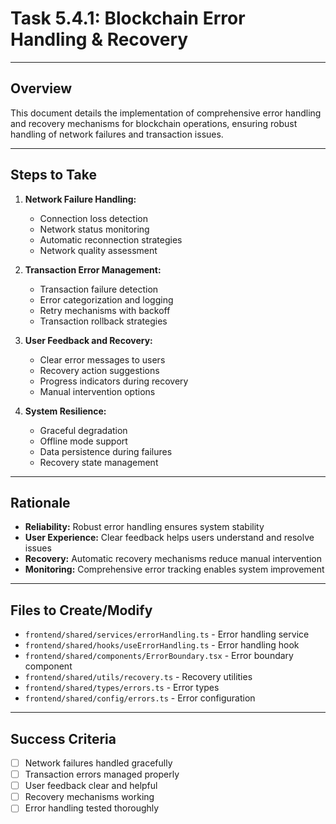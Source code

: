 # Task 5.4.1: Blockchain Error Handling & Recovery

---

## Overview
This document details the implementation of comprehensive error handling and recovery mechanisms for blockchain operations, ensuring robust handling of network failures and transaction issues.

---

## Steps to Take
1. **Network Failure Handling:**
   - Connection loss detection
   - Network status monitoring
   - Automatic reconnection strategies
   - Network quality assessment

2. **Transaction Error Management:**
   - Transaction failure detection
   - Error categorization and logging
   - Retry mechanisms with backoff
   - Transaction rollback strategies

3. **User Feedback and Recovery:**
   - Clear error messages to users
   - Recovery action suggestions
   - Progress indicators during recovery
   - Manual intervention options

4. **System Resilience:**
   - Graceful degradation
   - Offline mode support
   - Data persistence during failures
   - Recovery state management

---

## Rationale
- **Reliability:** Robust error handling ensures system stability
- **User Experience:** Clear feedback helps users understand and resolve issues
- **Recovery:** Automatic recovery mechanisms reduce manual intervention
- **Monitoring:** Comprehensive error tracking enables system improvement

---

## Files to Create/Modify
- `frontend/shared/services/errorHandling.ts` - Error handling service
- `frontend/shared/hooks/useErrorHandling.ts` - Error handling hook
- `frontend/shared/components/ErrorBoundary.tsx` - Error boundary component
- `frontend/shared/utils/recovery.ts` - Recovery utilities
- `frontend/shared/types/errors.ts` - Error types
- `frontend/shared/config/errors.ts` - Error configuration

---

## Success Criteria
- [ ] Network failures handled gracefully
- [ ] Transaction errors managed properly
- [ ] User feedback clear and helpful
- [ ] Recovery mechanisms working
- [ ] Error handling tested thoroughly 
